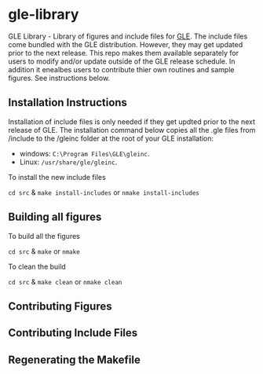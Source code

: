 # gle-library

GLE Library - Library of figures and include files for [GLE](http://glx.sourceforge.io).  The include files come bundled with the GLE distribution.  However, they may get updated prior to the next release.  This repo makes them available separately for users to modify and/or update outside of the GLE release schedule.  In addition it enealbes users to contribute thier own routines and sample figures.  See instructions below.

## Installation Instructions

Installation of include files is only needed if they get updted prior to the next release of GLE. The installation command below copies all the .gle files from /include to the /gleinc folder at the root of your GLE installation:

* windows: `C:\Program Files\GLE\gleinc`.
* Linux: `/usr/share/gle/gleinc`.

To install the new include files

 `cd src` & `make install-includes` or `nmake install-includes`

## Building all figures

To build all the figures

  `cd src` & `make` or `nmake`

To clean the build

  `cd src` & `make clean` or `nmake clean`

## Contributing Figures


## Contributing Include Files


## Regenerating the Makefile
